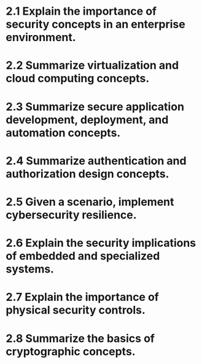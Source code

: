 # 2.1 Explain the importance of security concepts in an enterprise environment.
# 2.2 Summarize virtualization and cloud computing concepts.
# 2.3 Summarize secure application development, deployment, and automation concepts.
# 2.4 Summarize authentication and authorization design concepts.
# 2.5 Given a scenario, implement cybersecurity resilience.
# 2.6 Explain the security implications of embedded and specialized systems.
# 2.7 Explain the importance of physical security controls.
# 2.8 Summarize the basics of cryptographic concepts.
